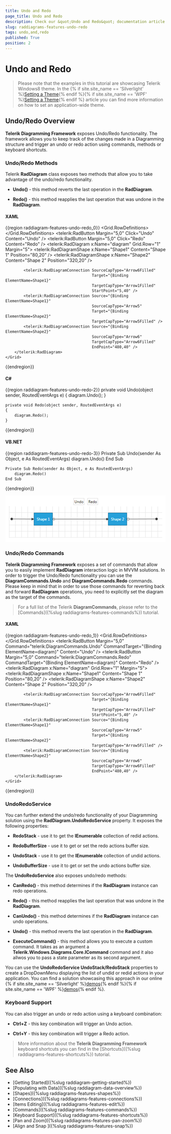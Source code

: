 ```yaml
---
title: Undo and Redo
page_title: Undo and Redo
description: Check our &quot;Undo and Redo&quot; documentation article for the RadDiagram {{ site.framework_name }} control.
slug: raddiagrams-features-undo-redo
tags: undo,and,redo
published: True
position: 2
---
```


# Undo and Redo

>Please note that the examples in this tutorial are showcasing Telerik Windows8 theme. In the {% if site.site_name == 'Silverlight' %}[Setting a Theme](http://www.telerik.com/help/silverlight/common-styling-apperance-setting-theme.html#Setting_Application-Wide_Built-In_Theme_in_the_Code-Behind){% endif %}{% if site.site_name == 'WPF' %}[Setting a Theme](http://www.telerik.com/help/wpf/common-styling-apperance-setting-theme-wpf.html#Setting_Application-Wide_Built-In_Theme_in_the_Code-Behind){% endif %} article you can find more information on how to set an application-wide theme.		

## Undo/Redo Overview

__Telerik Diagramming Framework__ exposes Undo/Redo functionality. The framework allows you to keep track of the changes made in a Diagramming structure and trigger an undo or redo action using commands, methods or keyboard shortcuts.		

### Undo/Redo Methods

Telerik __RadDiagram__ class exposes two methods that allow you to take advantage of the undo/redo functionality.			

* __Undo()__ - this method reverts the last operation in the __RadDiagram__.

* __Redo()__ - this method reapplies the last operation that was undone in the __RadDiagram__.				  

#### __XAML__
{{region raddiagram-features-undo-redo_0}}
	<Grid>
		<Grid.RowDefinitions>
			<RowDefinition Height="Auto" />
			<RowDefinition Height="*" />
		</Grid.RowDefinitions>
		<StackPanel HorizontalAlignment="Center" Orientation="Horizontal">
			<telerik:RadButton Margin="5,0"
							   Click="Undo"
							   Content="Undo" />
			<telerik:RadButton Margin="5,0"
							   Click="Redo"
							   Content="Redo" />
		</StackPanel>
		<telerik:RadDiagram x:Name="diagram"
							Grid.Row="1"
							Margin="5">
			<telerik:RadDiagramShape x:Name="Shape1"
									 Content="Shape 1"
									 Position="80,20" />
			<telerik:RadDiagramShape x:Name="Shape2"
									 Content="Shape 2"
									 Position="320,20" />

			<telerik:RadDiagramConnection SourceCapType="Arrow6Filled"
										  Target="{Binding ElementName=Shape1}"
										  TargetCapType="Arrow1Filled"
										  StartPoint="5,40" />
			<telerik:RadDiagramConnection Source="{Binding ElementName=Shape1}"
										  SourceCapType="Arrow5"
										  Target="{Binding ElementName=Shape2}"
										  TargetCapType="Arrow5Filled" />
			<telerik:RadDiagramConnection Source="{Binding ElementName=Shape2}"
										  SourceCapType="Arrow6"
										  TargetCapType="Arrow6Filled"
										  EndPoint="480,40" />
		</telerik:RadDiagram>
	</Grid>
{{endregion}}

#### __C#__	
{{region raddiagram-features-undo-redo-2}}
    private void Undo(object sender, RoutedEventArgs e)
    {
        diagram.Undo();
    }

    private void Redo(object sender, RoutedEventArgs e)
    {
        diagram.Redo();
    }				  
{{endregion}}

#### __VB.NET__	
{{region raddiagram-features-undo-redo-3}}
    Private Sub Undo(sender As Object, e As RoutedEventArgs)
        diagram.Undo()
    End Sub

    Private Sub Redo(sender As Object, e As RoutedEventArgs)
        diagram.Redo()
    End Sub			
{{endregion}}	

![Rad Diagram Features Undo Redo Methods](images/RadDiagram_Features_UndoRedo_Methods.png)

### Undo/Redo Commands

__Telerik Diagramming Framework__ exposes a set of commands that allow you to easily implement __RadDiagram__ interaction logic in MVVM solutions. In order to trigger the Undo/Redo functionality you can use the __DiagramCommands.Undo__ and __DiagramCommands.Redo__ commands. Please keep in mind that in order to use those commands for reverting back and forward __RadDiagram__ operations, you need to explicitly set the diagram as the target of the commands.			

>For a full list of the Telerik __DiagramCommands__, please refer to the [Commands]({%slug raddiagrams-features-commands%}) tutorial.			  

#### __XAML__
{{region raddiagram-features-undo-redo_1}}
    <Grid Margin="20">
        <Grid.RowDefinitions>
            <RowDefinition Height="Auto" />
            <RowDefinition Height="*" />
        </Grid.RowDefinitions>
        <StackPanel HorizontalAlignment="Center" Orientation="Horizontal">
            <telerik:RadButton Margin="5,0"
                               Command="telerik:DiagramCommands.Undo"
                               CommandTarget="{Binding ElementName=diagram}"
                               Content="Undo" />
            <telerik:RadButton Margin="5,0"
                               Command="telerik:DiagramCommands.Redo"
                               CommandTarget="{Binding ElementName=diagram}"
                               Content="Redo" />
        </StackPanel>
        <telerik:RadDiagram x:Name="diagram"
                            Grid.Row="1"
                            Margin="5">
            <telerik:RadDiagramShape x:Name="Shape1"
                                     Content="Shape 1"
                                     Position="80,20" />
            <telerik:RadDiagramShape x:Name="Shape2"
                                     Content="Shape 2"
                                     Position="320,20" />

            <telerik:RadDiagramConnection SourceCapType="Arrow6Filled"
                                          Target="{Binding ElementName=Shape1}"
                                          TargetCapType="Arrow1Filled"
                                          StartPoint="5,40" />
            <telerik:RadDiagramConnection Source="{Binding ElementName=Shape1}"
                                          SourceCapType="Arrow5"
                                          Target="{Binding ElementName=Shape2}"
                                          TargetCapType="Arrow5Filled" />
            <telerik:RadDiagramConnection Source="{Binding ElementName=Shape2}"
                                          SourceCapType="Arrow6"
                                          TargetCapType="Arrow6Filled"
                                          EndPoint="480,40" />
        </telerik:RadDiagram>
    </Grid>
{{endregion}}

### UndoRedoService

You can further extend the undo/redo functionality of your Diagramming solution using the __RadDiagram.UndoRedoService__ property. It exposes the following properties:

* __RedoStack__ - use it to get the __IEnumerable__ collection of redid actions.				

* __RedoBufferSize__ - use it to get or set the redo actions buffer size.				

* __UndoStack__ - use it to get the __IEnumerable__ collection of undid actions.				

* __UndoBufferSize__ - use it to get or set the undo actions buffer size.				

The __UndoRedoService__ also exposes undo/redo methods:			

* __CanRedo()__ - this method determines if the __RadDiagram__ instance can redo operations.				

* __Redo()__ - this method reapplies the last operation that was undone in the __RadDiagram__.				

* __CanUndo()__ - this method determines if the __RadDiagram__ instance can undo operations.				

* __Undo()__ - this method reverts the last operation in the __RadDiagram__.				

* __ExecuteCommand()__ - this method allows you to execute a custom command. It takes as an argument a __Telerik.Windows.Diagrams.Core.ICommand__ command and it also allwos you to pass a state parameter as its second argument.				

You can use the __UndoRedoService UndoStack/RedoStack__ properties to create a DropDownMenu displaying the list of undid or redid actions in your application. You can find a solution showcasing this approach in our online {% if site.site_name == 'Silverlight' %}[demos](https://demos.telerik.com/silverlight/#Diagrams/FirstLook){% endif %}{% if site.site_name == 'WPF' %}[demos](https://demos.telerik.com/wpf/#Diagrams/FirstLook){% endif %}.			

### Keyboard Support

You can also trigger an undo or redo action using a keyboard combination:

* __Ctrl+Z__ - this key combination will trigger an Undo action.				

* __Ctrl+Y__ - this key combination will trigger a Redo action.				

>More information about the __Telerik Diagramming Framework__ keyboard shortcuts you can find in the [Shortcuts]({%slug raddiagrams-features-shortcuts%}) tutorial.			  

## See Also
 * [Getting Started]({%slug raddiagram-getting-started%})
 * [Populating with Data]({%slug raddiagram-data-overview%})
 * [Shapes]({%slug raddiagrams-features-shapes%})
 * [Connections]({%slug raddiagrams-features-connections%})
 * [Items Editing]({%slug raddiagrams-features-edit%})
 * [Commands]({%slug raddiagrams-features-commands%})
 * [Keyboard Support]({%slug raddiagrams-features-shortcuts%})
 * [Pan and Zoom]({%slug raddiagrams-features-pan-zoom%})
 * [Align and Snap ]({%slug raddiagrams-features-snap%})